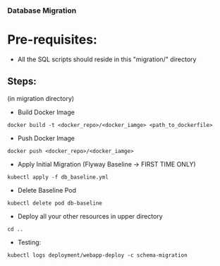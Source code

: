 ### Database Migration

# Pre-requisites:

- All the SQL scripts should reside in this "migration/" directory

## Steps:

(in migration directory)
- Build Docker Image
```
docker build -t <docker_repo>/<docker_iamge> <path_to_dockerfile>
```

- Push Docker Image
```
docker push <docker_repo>/<docker_iamge>
```

- Apply Initial Migration (Flyway Baseline -> FIRST TIME ONLY)
``` 
kubectl apply -f db_baseline.yml
```

- Delete Baseline Pod
```
kubectl delete pod db-baseline
```

- Deploy all your other resources in upper directory
```
cd ..
```

- Testing:
```
kubectl logs deployment/webapp-deploy -c schema-migration
```
